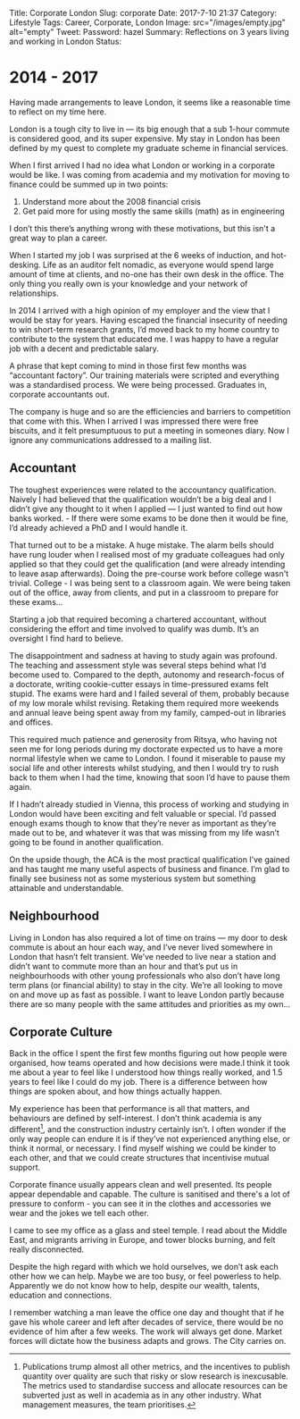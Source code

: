 Title: Corporate London
Slug: corporate
Date: 2017-7-10 21:37
Category: Lifestyle
Tags: Career, Corporate, London
Image: src="/images/empty.jpg" alt="empty"
Tweet: 
Password: hazel
Summary: Reflections on 3 years living and working in London
Status: 

# 2014 - 2017

Having made arrangements to leave London, it seems like a reasonable time to reflect on my time here.

London is a tough city to live in — its big enough that a sub 1-hour commute is considered good, and its super expensive. My stay in London has been defined by my quest to complete my graduate scheme in financial services.

When I first arrived I had no idea what London or working in a corporate would be like. I was coming from academia and my motivation for moving to finance could be summed up in two points:

1. Understand more about the 2008 financial crisis
2. Get paid more for using mostly the same skills (math) as in engineering

I don’t this there’s anything wrong with these motivations, but this isn't a great way to plan a career.

When I started my job I was surprised at the 6 weeks of induction, and hot-desking. Life as an auditor felt nomadic, as everyone would spend large amount of time at clients, and no-one has their own desk in the office. The only thing you really own is your knowledge and your network of relationships.

In 2014 I arrived with a high opinion of my employer and the view that I would be stay for years. Having escaped the financial insecurity of needing to win short-term research grants, I’d moved back to my home country to contribute to the system that educated me. I was happy to have a regular job with a decent and predictable salary.

A phrase that kept coming to mind in those first few months was “accountant factory”. Our training materials were scripted and everything was a standardised process. We were being processed. Graduates in, corporate accountants out.

The company is huge and so are the efficiencies and barriers to competition that come with this. When I arrived I was impressed there were free biscuits, and it felt presumptuous to put a meeting in someones diary. Now I ignore any communications addressed to a mailing list.

## Accountant

The toughest experiences were related to the accountancy qualification. Naively I had believed that the qualification wouldn’t be a big deal and I didn’t give any thought to it when I applied — I just wanted to find out how banks worked. - If there were some exams to be done then it would be fine, I’d already achieved a PhD and I would handle it.

That turned out to be a mistake. A huge mistake. The alarm bells should have rung louder when I realised most of my graduate colleagues had only applied so that they could get the qualification (and were already intending to leave asap afterwards). Doing the pre-course work before college wasn't trivial. College - I was being sent to a classroom again. We were being taken out of the office, away from clients, and put in a classroom to prepare for these exams…

Starting a job that required becoming a chartered accountant, without considering the effort and time involved to qualify was dumb. It’s an oversight I find hard to believe.

The disappointment and sadness at having to study again was profound. The teaching and assessment style was several steps behind what I’d become used to. Compared to the depth, autonomy and research-focus of a doctorate, writing cookie-cutter essays in time-pressured exams felt stupid. The exams were hard and I failed several of them, probably because of my low morale whilst revising. Retaking them required more weekends and annual leave being spent away from my family, camped-out in libraries and offices.

This required much patience and generosity from Ritsya, who having not seen me for long periods during my doctorate expected us to have a more normal lifestyle when we came to London. I found it miserable to pause my social life and other interests whilst studying, and then I would try to rush back to them when I had the time, knowing that soon I’d have to pause them again.

If I hadn’t already studied in Vienna, this process of working and studying in London would have been exciting and felt valuable or special. I’d passed enough exams though to know that they’re never as important as they’re made out to be, and whatever it was that was missing from my life wasn’t going to be found in another qualification.

On the upside though, the ACA is the most practical qualification I’ve gained and has taught me many useful aspects of business and finance. I’m glad to finally see business not as some mysterious system but something attainable and understandable.

## Neighbourhood

Living in London has also required a lot of time on trains — my door to desk commute is about an hour each way, and I’ve never lived somewhere in London that hasn’t felt transient. We’ve needed to live near a station and didn’t want to commute more than an hour and that’s put us in neighbourhoods with other young professionals who also don’t have long term plans (or financial ability) to stay in the city. We’re all looking to move on and move up as fast as possible.  I want to leave London partly because there are so many people with the same attitudes and priorities as my own…

## Corporate Culture

Back in the office I spent the first few months figuring out how people were organised, how teams operated and how decisions were made.I think it took me about a year to feel like I understood how things really worked, and 1.5 years to feel like I could do my job. There is a difference between how things are spoken about, and how things actually happen.

My experience has been that performance is all that matters, and behaviours are defined by self-interest. I don’t think academia is any different[^1], and the construction industry certainly isn’t. I often wonder if the only way people can endure it is if they’ve not experienced anything else, or think it normal, or necessary. I find myself wishing we could be kinder to each other, and that we could create structures that incentivise mutual support.

Corporate finance usually appears clean and well presented. Its people appear dependable and capable. The culture is sanitised and there's a lot of pressure to conform - you can see it in the clothes and accessories we wear and the jokes we tell each other. 

I came to see my office as a glass and steel temple. I read about the Middle East, and migrants arriving in Europe, and tower blocks burning, and felt really disconnected.

Despite the high regard with which we hold ourselves, we don’t ask each other how we can help. Maybe we are too busy, or feel powerless to help. Apparently we do not know how to help, despite our wealth, talents, education and connections.

I remember watching a man leave the office one day and thought that if he gave his whole career and left after decades of service, there would be no evidence of him after a few weeks. The work will always get done. Market forces will dictate how the business adapts and grows. The City carries on.

[^1]: Publications trump almost all other metrics, and the incentives to publish quantity over quality are such that risky or slow research is inexcusable. The metrics used to standardise success and allocate resources can be subverted just as well in academia as in any other industry. What management measures, the team prioritises.